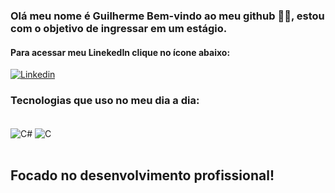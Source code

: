 ### Olá meu nome é Guilherme Bem-vindo ao meu github 👋🏾, estou com o objetivo de ingressar em um estágio.

#### Para acessar meu LinekedIn clique no ícone abaixo:

[![Linkedin](https://img.shields.io/badge/LinkedIn-0077B5?style=for-the-badge&logo=linkedin&logoColor=white)](https://www.linkedin.com/in/guilhermeeso/)

### Tecnologias que uso no meu dia a dia:

<div style = "display: inline_block"><br/>
<img align= "center" alt= "C#" src="https://img.shields.io/badge/C%23-239120?style=for-the-badge&logo=c-sharp&logoColor=white"/>
<img align= "center" alt= "C" src="https://img.shields.io/badge/C-00599C?style=for-the-badge&logo=c&logoColor=white"/>
</div><br/>

## Focado no desenvolvimento profissional!
